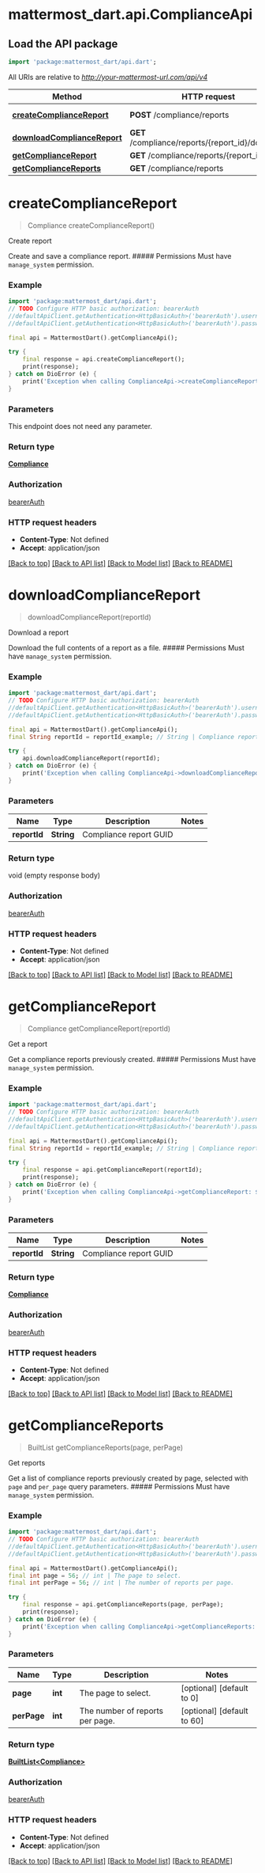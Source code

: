 # mattermost_dart.api.ComplianceApi

## Load the API package
```dart
import 'package:mattermost_dart/api.dart';
```

All URIs are relative to *http://your-mattermost-url.com/api/v4*

Method | HTTP request | Description
------------- | ------------- | -------------
[**createComplianceReport**](ComplianceApi.md#createcompliancereport) | **POST** /compliance/reports | Create report
[**downloadComplianceReport**](ComplianceApi.md#downloadcompliancereport) | **GET** /compliance/reports/{report_id}/download | Download a report
[**getComplianceReport**](ComplianceApi.md#getcompliancereport) | **GET** /compliance/reports/{report_id} | Get a report
[**getComplianceReports**](ComplianceApi.md#getcompliancereports) | **GET** /compliance/reports | Get reports


# **createComplianceReport**
> Compliance createComplianceReport()

Create report

Create and save a compliance report. ##### Permissions Must have `manage_system` permission. 

### Example
```dart
import 'package:mattermost_dart/api.dart';
// TODO Configure HTTP basic authorization: bearerAuth
//defaultApiClient.getAuthentication<HttpBasicAuth>('bearerAuth').username = 'YOUR_USERNAME'
//defaultApiClient.getAuthentication<HttpBasicAuth>('bearerAuth').password = 'YOUR_PASSWORD';

final api = MattermostDart().getComplianceApi();

try {
    final response = api.createComplianceReport();
    print(response);
} catch on DioError (e) {
    print('Exception when calling ComplianceApi->createComplianceReport: $e\n');
}
```

### Parameters
This endpoint does not need any parameter.

### Return type

[**Compliance**](Compliance.md)

### Authorization

[bearerAuth](../README.md#bearerAuth)

### HTTP request headers

 - **Content-Type**: Not defined
 - **Accept**: application/json

[[Back to top]](#) [[Back to API list]](../README.md#documentation-for-api-endpoints) [[Back to Model list]](../README.md#documentation-for-models) [[Back to README]](../README.md)

# **downloadComplianceReport**
> downloadComplianceReport(reportId)

Download a report

Download the full contents of a report as a file. ##### Permissions Must have `manage_system` permission. 

### Example
```dart
import 'package:mattermost_dart/api.dart';
// TODO Configure HTTP basic authorization: bearerAuth
//defaultApiClient.getAuthentication<HttpBasicAuth>('bearerAuth').username = 'YOUR_USERNAME'
//defaultApiClient.getAuthentication<HttpBasicAuth>('bearerAuth').password = 'YOUR_PASSWORD';

final api = MattermostDart().getComplianceApi();
final String reportId = reportId_example; // String | Compliance report GUID

try {
    api.downloadComplianceReport(reportId);
} catch on DioError (e) {
    print('Exception when calling ComplianceApi->downloadComplianceReport: $e\n');
}
```

### Parameters

Name | Type | Description  | Notes
------------- | ------------- | ------------- | -------------
 **reportId** | **String**| Compliance report GUID | 

### Return type

void (empty response body)

### Authorization

[bearerAuth](../README.md#bearerAuth)

### HTTP request headers

 - **Content-Type**: Not defined
 - **Accept**: application/json

[[Back to top]](#) [[Back to API list]](../README.md#documentation-for-api-endpoints) [[Back to Model list]](../README.md#documentation-for-models) [[Back to README]](../README.md)

# **getComplianceReport**
> Compliance getComplianceReport(reportId)

Get a report

Get a compliance reports previously created. ##### Permissions Must have `manage_system` permission. 

### Example
```dart
import 'package:mattermost_dart/api.dart';
// TODO Configure HTTP basic authorization: bearerAuth
//defaultApiClient.getAuthentication<HttpBasicAuth>('bearerAuth').username = 'YOUR_USERNAME'
//defaultApiClient.getAuthentication<HttpBasicAuth>('bearerAuth').password = 'YOUR_PASSWORD';

final api = MattermostDart().getComplianceApi();
final String reportId = reportId_example; // String | Compliance report GUID

try {
    final response = api.getComplianceReport(reportId);
    print(response);
} catch on DioError (e) {
    print('Exception when calling ComplianceApi->getComplianceReport: $e\n');
}
```

### Parameters

Name | Type | Description  | Notes
------------- | ------------- | ------------- | -------------
 **reportId** | **String**| Compliance report GUID | 

### Return type

[**Compliance**](Compliance.md)

### Authorization

[bearerAuth](../README.md#bearerAuth)

### HTTP request headers

 - **Content-Type**: Not defined
 - **Accept**: application/json

[[Back to top]](#) [[Back to API list]](../README.md#documentation-for-api-endpoints) [[Back to Model list]](../README.md#documentation-for-models) [[Back to README]](../README.md)

# **getComplianceReports**
> BuiltList<Compliance> getComplianceReports(page, perPage)

Get reports

Get a list of compliance reports previously created by page, selected with `page` and `per_page` query parameters. ##### Permissions Must have `manage_system` permission. 

### Example
```dart
import 'package:mattermost_dart/api.dart';
// TODO Configure HTTP basic authorization: bearerAuth
//defaultApiClient.getAuthentication<HttpBasicAuth>('bearerAuth').username = 'YOUR_USERNAME'
//defaultApiClient.getAuthentication<HttpBasicAuth>('bearerAuth').password = 'YOUR_PASSWORD';

final api = MattermostDart().getComplianceApi();
final int page = 56; // int | The page to select.
final int perPage = 56; // int | The number of reports per page.

try {
    final response = api.getComplianceReports(page, perPage);
    print(response);
} catch on DioError (e) {
    print('Exception when calling ComplianceApi->getComplianceReports: $e\n');
}
```

### Parameters

Name | Type | Description  | Notes
------------- | ------------- | ------------- | -------------
 **page** | **int**| The page to select. | [optional] [default to 0]
 **perPage** | **int**| The number of reports per page. | [optional] [default to 60]

### Return type

[**BuiltList&lt;Compliance&gt;**](Compliance.md)

### Authorization

[bearerAuth](../README.md#bearerAuth)

### HTTP request headers

 - **Content-Type**: Not defined
 - **Accept**: application/json

[[Back to top]](#) [[Back to API list]](../README.md#documentation-for-api-endpoints) [[Back to Model list]](../README.md#documentation-for-models) [[Back to README]](../README.md)

